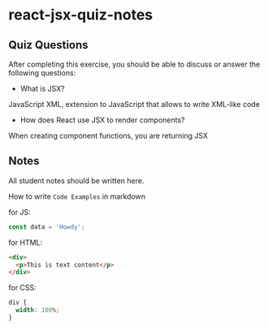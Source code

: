 # react-jsx-quiz-notes

## Quiz Questions

After completing this exercise, you should be able to discuss or answer the following questions:

- What is JSX?

JavaScript XML, extension to JavaScript that allows to write XML-like code

- How does React use JSX to render components?

When creating component functions, you are returning JSX

## Notes

All student notes should be written here.

How to write `Code Examples` in markdown

for JS:

```javascript
const data = 'Howdy';
```

for HTML:

```html
<div>
  <p>This is text content</p>
</div>
```

for CSS:

```css
div {
  width: 100%;
}
```
